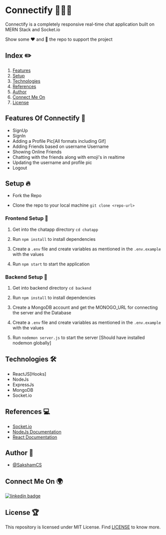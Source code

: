 # Connectify 👨🏻‍💻

Connectify is a completely responsive real-time chat application built on MERN Stack and Socket.io

Show some ❤️ and 🌟 the repo to support the project

## Index ✏️

1. [Features](#features-of-Connectify-🚀)
2. [Setup](#setup-🔥)
3. [Technologies](#technologies-🛠)
4. [References](#references-💻)
5. [Author](#author-📝)
6. [Connect Me On](#connect-me-on-🌍)
7. [License](#license-🏆)

## Features Of Connectify 🚀

- SignUp
- SignIn
- Adding a Profile Pic[All formats including Gif]
- Adding Friends based on username Username
- Showing Online Friends
- Chatting with the friends along with emoji's in realtime
- Updating the username and profile pic
- Logout

## Setup 🔥

- Fork the Repo

- Clone the repo to your local machine
  `git clone <repo-url>`

### Frontend Setup 🍧

1. Get into the chatapp directory
   `cd chatapp`

2. Run `npm install` to install dependencies

3. Create a `.env` file and create variables as mentioned in the `.env.example` with the values

4. Run `npm start` to start the application

### Backend Setup 🍿

1. Get into backend directory `cd backend`

2. Run `npm install` to install dependencies

3. Create a MongoDB account and get the MONOGO_URL for connecting the server and the Database

4. Create a `.env` file and create variables as mentioned in the `.env.example` with the values

5. Run `nodemon server.js` to start the server [Should have installed nodemon globally]

## Technologies 🛠

- ReactJS[Hooks]
- NodeJs
- ExpressJs
- MongoDB
- Socket.io

## References 💻

- [Socket.io](https://socket.io/)
- [NodeJs Documentation](https://nodejs.org/en/docs/)
- [React Documentation](https://reactjs.org/docs/getting-started.html)

## Author 📝

- [@SakshamCS](https://www.github.com/SakshamCS)

## Connect Me On 🌍

[![linkedin badge](https://img.shields.io/badge/linkedin-Saksham-0077b5?style=social&logo=linkedin)](https://www.linkedin.com/in/saksham-gaur-025102196/)

## License 🏆

This repository is licensed under MIT License. Find [LICENSE](LICENSE) to know more.
